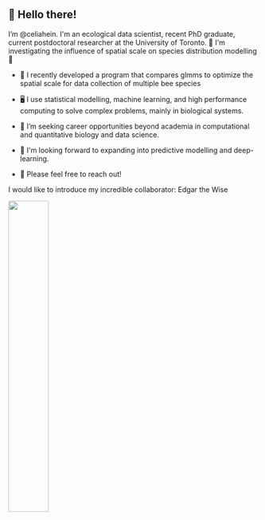 ## 👋 Hello there!

I’m @celiahein. I'm an ecological data scientist, recent PhD graduate, current postdoctoral researcher at the University of Toronto. 🐝 I'm investigating the influence of spatial scale on species distribution modelling 🐝

- 🌱 I recently developed a program that compares glmms to optimize the spatial scale for data collection of multiple bee species
-  🖥️  I use statistical modelling, machine learning, and high performance computing to solve complex problems, mainly in biological systems.

- 🔎 I’m seeking career opportunities beyond academia in computational and quantitative biology and data science. 
- 👀 I'm looking forward to expanding into predictive modelling and deep-learning.
- 🙂 Please feel free to reach out!



I would like to introduce my incredible collaborator: Edgar the Wise

<img src="https://user-images.githubusercontent.com/41344079/235374543-5f486930-b08b-4b66-a899-c5b7076eae95.PNG" width="40%">

<!---
celiahein/celiahein is a ✨ special ✨ repository because its `README.md` (this file) appears on your GitHub profile.
You can click the Preview link to take a look at your changes.
--->
